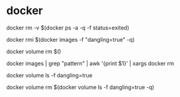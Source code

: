 # docker
docker rm -v $(docker ps  -a -q  -f status=exited)

docker rmi $(docker images -f "dangling=true" -q)

docker volume rm $()

docker images | grep "pattern" | awk '{print $1}' | xargs docker rm

docker volume ls -f dangling=true

docker volume rm $(docker volume ls -f dangling=true -q)
